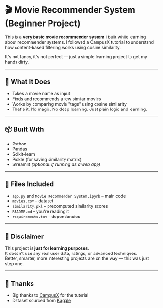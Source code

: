 # 🎬 Movie Recommender System (Beginner Project)

This is a **very basic movie recommender system** I built while learning about recommender systems. I followed a CampusX tutorial to understand how content-based filtering works using cosine similarity.

It's not fancy, it's not perfect — just a simple learning project to get my hands dirty.

---

## 🤖 What It Does

- Takes a movie name as input  
- Finds and recommends a few similar movies  
- Works by comparing movie "tags" using cosine similarity  
- That's it. No magic. No deep learning. Just plain logic and learning.

---

## 📦 Built With

- Python  
- Pandas  
- Scikit-learn  
- Pickle (for saving similarity matrix)  
- Streamlit *(optional, if running as a web app)*

---

## 📂 Files Included

- `app.py` and `Movie Recommender System.ipynb` – main code  
- `movies.csv` – dataset  
- `similarity.pkl` – precomputed similarity scores  
- `README.md` – you're reading it  
- `requirements.txt` – dependencies

---

## 🚧 Disclaimer

This project is **just for learning purposes**.  
It doesn’t use any real user data, ratings, or advanced techniques.  
Better, smarter, more interesting projects are on the way — this was just step one.

---

## 🙏 Thanks

- Big thanks to [CampusX](https://www.youtube.com/c/CampusX) for the tutorial  
- Dataset sourced from [Kaggle](https://www.kaggle.com/datasets/tmdb/tmdb-movie-metadata)
